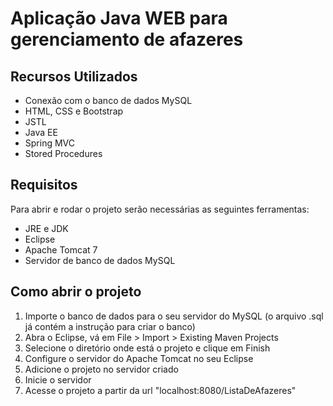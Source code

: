 <h1>Aplicação Java WEB para gerenciamento de afazeres </h1>
<h2>Recursos Utilizados</h2>
<ul>
  <li>Conexão com o banco de dados MySQL</li>
  <li> HTML, CSS e Bootstrap</li>
  <li>JSTL</li>
  <li>Java EE </li>
  <li>Spring MVC</li>
  <li>Stored Procedures</li>
</ul>
<h2>Requisitos</h2>
<p>Para abrir e rodar o projeto serão necessárias as seguintes ferramentas:</p>
<ul>
  <li>JRE e JDK</li>
  <li>Eclipse</li>
  <li>Apache Tomcat 7</li>
  <li>Servidor de banco de dados MySQL</li>
</ul>
<h2>Como abrir o projeto</h2>
<ol>
  <li>Importe o banco de dados para o seu servidor do MySQL (o arquivo .sql já contém a instrução para criar o banco)</li>
  <li>Abra o Eclipse, vá em File > Import > Existing Maven Projects</li>
  <li>Selecione o diretório onde está o projeto e clique em Finish</li>
  <li>Configure o servidor do Apache Tomcat no seu Eclipse</li>
  <li>Adicione o projeto no servidor criado</li>
  <li>Inicie o servidor</li>
  <li>Acesse o projeto a partir da url "localhost:8080/ListaDeAfazeres"</li>
</ol>
